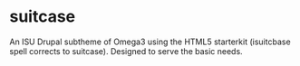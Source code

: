 suitcase
========

An ISU Drupal subtheme of Omega3 using the HTML5 starterkit (isuitcbase spell corrects to suitcase).  Designed to serve the basic needs.
